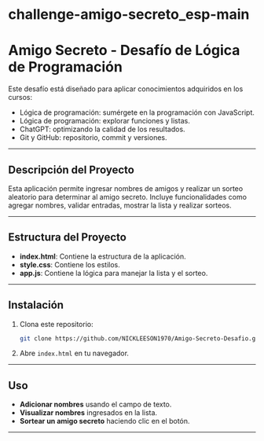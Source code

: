 # challenge-amigo-secreto_esp-main
 # Amigo Secreto - Desafío de Lógica de Programación

Este desafío está diseñado para aplicar conocimientos adquiridos en los cursos:
- Lógica de programación: sumérgete en la programación con JavaScript.
- Lógica de programación: explorar funciones y listas.
- ChatGPT: optimizando la calidad de los resultados.
- Git y GitHub: repositorio, commit y versiones.

---

## Descripción del Proyecto
Esta aplicación permite ingresar nombres de amigos y realizar un sorteo aleatorio para determinar al amigo secreto. Incluye funcionalidades como agregar nombres, validar entradas, mostrar la lista y realizar sorteos.

---

## Estructura del Proyecto
- **index.html**: Contiene la estructura de la aplicación.
- **style.css**: Contiene los estilos.
- **app.js**: Contiene la lógica para manejar la lista y el sorteo.

---

## Instalación
1. Clona este repositorio:
   ```bash
   git clone https://github.com/NICKLEESON1970/Amigo-Secreto-Desafio.git
   ```
2. Abre `index.html` en tu navegador.

---

## Uso
- **Adicionar nombres** usando el campo de texto.
- **Visualizar nombres** ingresados en la lista.
- **Sortear un amigo secreto** haciendo clic en el botón.

---
